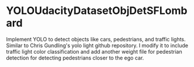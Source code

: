 # YOLOUdacityDatasetObjDetSFLombard
Implement YOLO to detect objects like cars, pedestrians, and traffic lights.  Similar to Chris Gundling's yolo light github repository.
I modify it to include traffic light color classification and add another weight file for pedestrian detection for detecting pedestrians
closer to the ego car.
